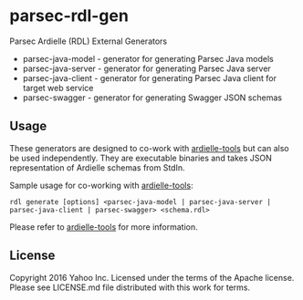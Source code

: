# parsec-rdl-gen

Parsec Ardielle (RDL) External Generators

* parsec-java-model - generator for generating Parsec Java models
* parsec-java-server - generator for generating Parsec Java server
* parsec-java-client - generator for generating Parsec Java client for target web service
* parsec-swagger - generator for generating Swagger JSON schemas

## Usage

These generators are designed to co-work with [ardielle-tools](https://github.com/ardielle/ardielle-tools) but can also be used independently.  They are executable binaries and takes JSON representation of Ardielle schemas from StdIn.  

Sample usage for co-working with [ardielle-tools](https://github.com/ardielle/ardielle-tools):

    rdl generate [options] <parsec-java-model | parsec-java-server | parsec-java-client | parsec-swagger> <schema.rdl>

Please refer to [ardielle-tools](https://github.com/ardielle/ardielle-tools) for more information.

## License

Copyright 2016 Yahoo Inc.
Licensed under the terms of the Apache license. Please see LICENSE.md file distributed with this work for terms.
